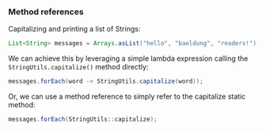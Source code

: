 ### Method references

Capitalizing and printing a list of Strings:
   ````java
   List<String> messages = Arrays.asList("hello", "baeldung", "readers!");
   ````

We can achieve this by leveraging a simple lambda expression calling the ``StringUtils.capitalize()`` method directly:
   ````java
   messages.forEach(word -> StringUtils.capitalize(word));
   ````

Or, we can use a method reference to simply refer to the capitalize static method:
   ````java 
   messages.forEach(StringUtils::capitalize);
   ````